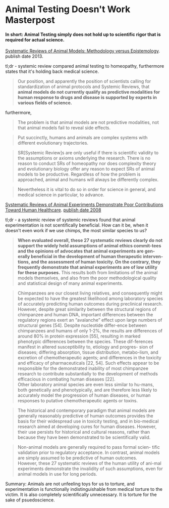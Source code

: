 # Animal Testing Doesn't Work Masterpost

#### In short: Animal Testing simply does not hold up to scientific rigor that is required for actual science.

[Systematic Reviews of Animal Models: Methodology versus Epistemology](https://www.ncbi.nlm.nih.gov/pmc/articles/PMC3558708/). publish date 2013.

tl;dr - systemic review compared animal testing to homeopathy, furthermore states that it's holding back medical science.

> Our position, and apparently the position of scientists calling for standardization of animal protocols and Systemic Reviews, that **animal models do not currently qualify as predictive modalities for human response to drugs and disease is supported by experts in various fields of science.**

furthermore,

> The problem is that animal models are not predictive modalities, not that animal models fail to reveal side effects. 

> Put succinctly, humans and animals are complex systems with different evolutionary trajectories.

> SR[Systemic Review]s are only useful if there is scientific validity to the assumptions or axioms underlying the research. There is no reason to conduct SRs of homeopathy nor does complexity theory and evolutionary biology offer any reason to expect SRs of animal models to be productive. Regardless of how the problem is approached, animal and humans will always be differently complex.

> Nevertheless it is vital to do so in order for science in general, and medical science in particular, to advance.


[Systematic Reviews of Animal Experiments Demonstrate Poor Contributions Toward Human Healthcare](https://doi.org/10.2174/157488708784223844). [publish date 2008](https://sci-hub.st/https://doi.org/10.2174/157488708784223844)

tl;dr - a systemic review of systemic reviews found that animal experimentation is not scentifically beneficial. How can it be, when it doesn't even work if we use chimps, the most similar species to us?

> **When evaluated overall, these 27 systematic reviews clearly do 
not  support  the  widely  held  assumptions  of  animal  ethics  commit-tees and the opinions of advocates that animal experiments are gen-erally beneficial in the development of human therapeutic interven-tions,  and  the  assessment  of  human  toxicity.  On  the  contrary,  they  frequently  demonstrate  that  animal  experiments  are  of  low  utility  for these purposes.** This results both from limitations of the animal models  themselves,  and  also  from  the  poor  methodological  quality  and statistical design of many animal experiments. 

> Chimpanzees  are  our  closest  living  relatives,  and  consequently  might be expected to have the greatest likelihood among laboratory species of accurately predicting human outcomes during preclinical research.  However,  despite  great  similarity  between  the  structural  regions  of  chimpanzee  and  human  DNA,  important  differences  between  the  regulatory  regions  exert  an  “avalanche”  effect upon  large  numbers  of  structural  genes  [54].  Despite  nucleotide  differ-ence  between  chimpanzees  and  humans  of  only  1-2%,  the  results  are differences of around 80% in protein  expression [55], resulting in  marked  phenotypic  differences  between  the  species.  These  dif-ferences manifest in  altered  susceptibility  to,  etiology and progres-
sion  of  diseases;  differing  absorption,  tissue  distribution,  metabo-lism,  and  excretion  of  chemotherapeutic  agents;  and  differences  in  the  toxicity  and  efficacy  of  pharmaceuticals  [22,  54].  Such  effects  appear  to  be  responsible  for  the  demonstrated  inability  of  most  chimpanzee research to contribute substantially to the development of methods efficacious in combating human diseases [22].  <br/> Other  laboratory  animal  species  are  even  less  similar  to  hu-mans,  both  genetically  and  phenotypically,  and  are  therefore  less  likely  to  accurately  model  the  progression  of  human  diseases,  or  human responses to putative chemotherapeutic agents or toxins. 

> The  historical  and  contemporary  paradigm  that  animal  models  are  generally  reasonably  predictive  of  human  outcomes  provides  the  basis  for  their  widespread  use  in  toxicity  testing,  and  in  bio-medical  research  aimed  at  developing  cures  for  human  diseases.  However, their use persists for historical and cultural reasons, rather than because they have been demonstrated to be scientifically valid. 

> Non-animal models are generally required to pass formal scien-
tific  validation  prior  to  regulatory  acceptance.  In  contrast,  animal  models  are  simply  assumed  to  be  predictive  of  human  outcomes.  
However,  these  27  systematic  reviews  of  the  human  utility  of  ani-mal  experiments  demonstrate  the  invalidity  of  such  assumptions,  even for animal models in use for long periods. 


Summary: 
Animals are not unfeeling toys for us to torture, and experimentation is functionally indistinguishable from medical torture to the victim. It is also completely scientifically unnecessary. It is torture for the sake of psuedoscience.